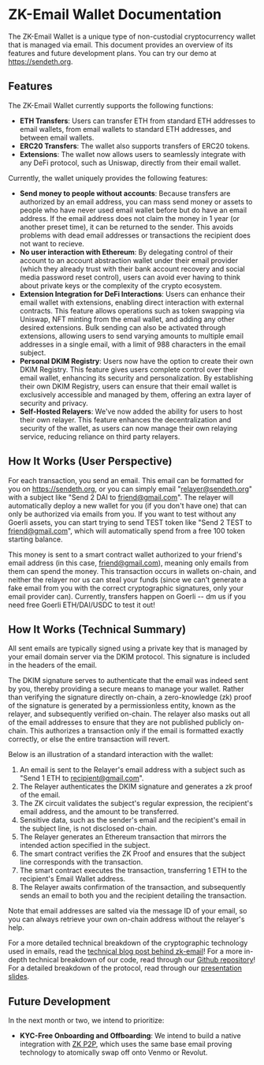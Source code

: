 # ZK-Email Wallet Documentation

The ZK-Email Wallet is a unique type of non-custodial cryptocurrency wallet that is managed via email. This document provides an overview of its features and future development plans. You can try our demo at https://sendeth.org.

## Features

The ZK-Email Wallet currently supports the following functions:

- **ETH Transfers**: Users can transfer ETH from standard ETH addresses to email wallets, from email wallets to standard ETH addresses, and between email wallets.
- **ERC20 Transfers**: The wallet also supports transfers of ERC20 tokens.
- **Extensions**: The wallet now allows users to seamlessly integrate with any DeFi protocol, such as Uniswap, directly from their email wallet.

Currently, the wallet uniquely provides the following features:
- **Send money to people without accounts**: Because transfers are authorized by an email address, you can mass send money or assets to people who have never used email wallet before but do have an email address. If the email address does not claim the money in 1 year (or another preset time), it can be returned to the sender. This avoids problems with dead email addresses or transactions the recipient does not want to recieve.
- **No user interaction with Ethereum**: By delegating control of their account to an account abstraction wallet under their email provider (which they already trust with their bank account recovery and social media password reset control), users can avoid ever having to think about private keys or the complexity of the crypto ecosystem.
- **Extension Integration for DeFi Interactions**: Users can enhance their email wallet with extensions, enabling direct interaction with external contracts. This feature allows operations such as token swapping via Uniswap, NFT minting from the email wallet, and adding any other desired extensions. Bulk sending can also be activated through extensions, allowing users to send varying amounts to multiple email addresses in a single email, with a limit of 988 characters in the email subject.
- **Personal DKIM Registry**: Users now have the option to create their own DKIM Registry. This feature gives users complete control over their email wallet, enhancing its security and personalization. By establishing their own DKIM Registry, users can ensure that their email wallet is exclusively accessible and managed by them, offering an extra layer of security and privacy.
- **Self-Hosted Relayers**: We've now added the ability for users to host their own relayer. This feature enhances the decentralization and security of the wallet, as users can now manage their own relaying service, reducing reliance on third party relayers.


## How It Works (User Perspective)
For each transaction, you send an email. This email can be formatted for you on https://sendeth.org, or you can simply email "relayer@sendeth.org" with a subject like "Send 2 DAI to friend@gmail.com". The relayer will automatically deploy a new wallet for you (if you don't have one) that can only be authorized via emails from you. If you want to test without any Goerli assets, you can start trying to send TEST token like "Send 2 TEST to friend@gmail.com", which will automatically spend from a free 100 token starting balance.

This money is sent to a smart contract wallet authorized to your friend's email address (in this case, friend@gmail.com), meaning only emails from them can spend the money. This transaction occurs in wallets on-chain, and neither the relayer nor us can steal your funds (since we can't generate a fake email from you with the correct cryptographic signatures, only your email provider can). Currently, transfers happen on Goerli -- dm us if you need free Goerli ETH/DAI/USDC to test it out!


## How It Works (Technical Summary)

All sent emails are typically signed using a private key that is managed by your email domain server via the DKIM protocol. This signature is included in the headers of the email.

The DKIM signature serves to authenticate that the email was indeed sent by you, thereby providing a secure means to manage your wallet. Rather than verifying the signature directly on-chain, a zero-knowledge (zk) proof of the signature is generated by a permissionless entity, known as the relayer, and subsequently verified on-chain. The relayer also masks out all of the email addresses to ensure that they are not published publicly on-chain. This authorizes a transaction only if the email is formatted exactly correctly, or else the entire transaction will revert.

Below is an illustration of a standard interaction with the wallet:

1. An email is sent to the Relayer's email address with a subject such as "Send 1 ETH to recipient@gmail.com".
2. The Relayer authenticates the DKIM signature and generates a zk proof of the email.
3. The ZK circuit validates the subject's regular expression, the recipient's email address, and the amount to be transferred.
4. Sensitive data, such as the sender's email and the recipient's email in the subject line, is not disclosed on-chain.
5. The Relayer generates an Ethereum transaction that mirrors the intended action specified in the subject.
6. The smart contract verifies the ZK Proof and ensures that the subject line corresponds with the transaction.
7. The smart contract executes the transaction, transferring 1 ETH to the recipient's Email Wallet address.
8. The Relayer awaits confirmation of the transaction, and subsequently sends an email to both you and the recipient detailing the transaction.

Note that email addresses are salted via the message ID of your email, so you can always retrieve your own on-chain address without the relayer's help.

For a more detailed technical breakdown of the cryptographic technology used in emails, read the [technical blog post behind zk-email](https://blog.aayushg.com/posts/zkemail/)! For a more in-depth technical breakdown of our code, read through our [Github repository](https://github.com/zkemail/email-wallet)! For a detailed breakdown of the protocol, read through our [presentation slides](https://docs.google.com/presentation/d/1k8NNkdjZ47RbztI1Nn6rx0EcWRxPC2YI/edit#slide=id.p27).

## Future Development

In the next month or two, we intend to prioritize:
- **KYC-Free Onboarding and Offboarding**: We intend to build a native integration with [ZK P2P](https://zkp2p.xyz/), which uses the same base email proving technology to atomically swap off onto Venmo or Revolut.

